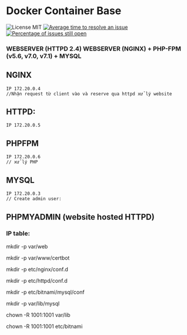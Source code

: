 # Docker Container Base

![License MIT](https://img.shields.io/badge/license-MIT-blue.svg?style=flat)
[![Average time to resolve an issue](http://isitmaintained.com/badge/resolution/khutran/thai-thuctap.svg)](http://isitmaintained.com/project/khutran/thai-thuctap "Average time to resolve an issue")
[![Percentage of issues still open](http://isitmaintained.com/badge/open/khutran/thai-thuctap.svg)](http://isitmaintained.com/project/khutran/thai-thuctap "Percentage of issues still open")


### WEBSERVER (HTTPD 2.4)  WEBSERVER (NGINX) + PHP-FPM (v5.6, v7.0, v7.1) + MYSQL


## NGINX 
    IP 172.20.0.4
    //Nhận request từ client vào và reserve qua httpd xử lý website
    
##  HTTPD: 
    IP 172.20.0.5

## PHPFPM 
    IP 172.20.0.6
    // xử lý PHP

## MYSQL 
    IP 172.20.0.3
    // Create admin user:
    

## PHPMYADMIN (website hosted HTTPD)


### IP table:   

mkdir -p var/web

mkdir -p var/www/certbot

mkdir -p etc/nginx/conf.d

mkdir -p etc/httpd/conf.d

mkdir -p etc/bitnami/mysql/conf

mkdir -p var/lib/mysql

chown -R 1001:1001 var/lib

chown -R 1001:1001 etc/bitnami

